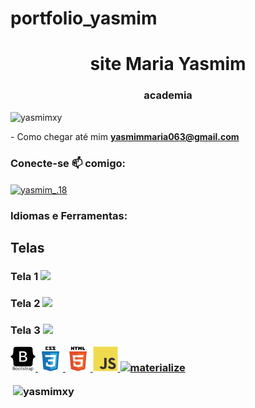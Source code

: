 # portfolio_yasmim<h1 align="center">site Maria Yasmim</h1><h3 align="center">academia</h3><p align="left"> <img src="https://komarev.com/ghpvc/?username=yasmimxy&label=Profile%20views&color=0e75b6&style=flat" alt="yasmimxy" /> </p>- Como chegar até mim **yasmimmaria063@gmail.com**

<h3 align="left">Conecte-se 📫 comigo:</h3>





<p align=" left">
<a href="https://instagram.com/yasmim_.18" target="blank"><img align="center" src="https://raw.githubusercontent.com/rahuldkjain/github-profile-readme-generator/master/src/images/icons/Social/instagram.svg" alt="yasmim_.18" height="30" width="40" /></a></p><h3 align="left">Idiomas e Ferramentas:</h3>

<h2>Telas</h2>

<h3>Tela 1</3>
<img src=./1.jpeg1>

<h3>Tela 2</3>
<img src=./2.jpeg2>

<h3>Tela 3</3>
<img src=./3.jpeg3>

<p align="esquerda"> <a href="https://getbootstrap.com" target="_blank" rel="noreferrer"> <img src="https://raw.githubusercontent.com/devicons/devicon/master/icons/bootstrap/bootstrap-plain-wordmark.svg" alt="bootstrap" width="40" height="40"/> </a> <a href="https://www.w3schools.com/css/" target="_blank" rel="noreferrer"> <img src="https://raw.githubusercontent.com/devicons/devicon/master/icons/css3/css3-original-wordmark.svg" alt="css3" width="40" height="40"/> </a> <a href="https://www.w3.org/html/" target="_blank" rel="noreferrer"> <img src="https://raw.githubusercontent.com/devicons/devicon/master/icons/html5/html5-original-wordmark.svg" alt="html5" width="40" height="40"/> </a> <a href="https://developer.mozilla.org/en-US/docs/Web/JavaScript" target="_blank" rel="noreferrer"> <img src="https://raw.githubusercontent.com/devicons/devicon/master/icons/javascript/javascript-original.svg" alt="javascript" width="40" height="40"/> </a> <a href="https://materializecss.com/" target="_blank" rel="noreferrer"> <img src="https://raw.githubusercontent.com/prplx/svg-logos/5585531d45d294869c4eaab4d7cf2e9c167710a9/svg/materialize.svg" alt="materialize" width="40" height="40"/> </a> </p>

<p>&nbsp;<img align="center" src="https://github-readme-stats.vercel.app/api?username=yasmimxy&show_icons=true&locale=en" alt="yasmimxy" /></p>
